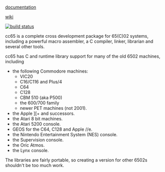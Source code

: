 [documentation](http://cc65.github.io/doc)

[wiki](http://github.com/cc65/wiki/wiki)

[![build status](http://travis-ci.org/cc65/cc65.png)](http://travis-ci.org/cc65/cc65/builds)

cc65 is a complete cross development package for 65(C)02 systems, including
a powerful macro assembler, a C compiler, linker, librarian and several
other tools.

cc65 has C and runtime library support for many of the old 6502 machines,
including

- the following Commodore machines:
  - VIC20
  - C16/C116 and Plus/4
  - C64
  - C128
  - CBM 510 (aka P500)
  - the 600/700 family
  - newer PET machines (not 2001).
- the Apple ][+ and successors.
- the Atari 8 bit machines.
- the Atari 5200 console.
- GEOS for the C64, C128 and Apple //e.
- the Nintendo Entertainment System (NES) console.
- the Supervision console.
- the Oric Atmos.
- the Lynx console.

The libraries are fairly portable, so creating a version for other 6502s
shouldn't be too much work.
